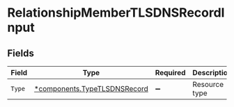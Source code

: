 # RelationshipMemberTLSDNSRecordInput


## Fields

| Field                                                                   | Type                                                                    | Required                                                                | Description                                                             |
| ----------------------------------------------------------------------- | ----------------------------------------------------------------------- | ----------------------------------------------------------------------- | ----------------------------------------------------------------------- |
| `Type`                                                                  | [*components.TypeTLSDNSRecord](../../models/shared/typetlsdnsrecord.md) | :heavy_minus_sign:                                                      | Resource type                                                           |